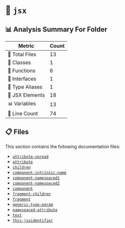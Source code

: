 # 📁 `jsx`

## 📊 Analysis Summary For Folder

| Metric | Count |
|--------|-------|
| 📁 Total Files | 13 |
| 🧱 Classes | 1 |
| 🔧 Functions | 6 |
| 📐 Interfaces | 1 |
| 📑 Type Aliases | 1 |
| 💠 JSX Elements | 18 |
| 📊 Variables | 13 |
| 🔢 Line Count | 74 |


## 📋 Files

This section contains the following documentation files:

- [`attribute-spread`](./attribute-spread.md)
- [`attribute`](./attribute.md)
- [`children`](./children.md)
- [`component-intrinsic-name`](./component-intrinsic-name.md)
- [`component-namespaced1`](./component-namespaced1.md)
- [`component-namespaced2`](./component-namespaced2.md)
- [`component`](./component.md)
- [`fragment-children`](./fragment-children.md)
- [`fragment`](./fragment.md)
- [`generic-type-param`](./generic-type-param.md)
- [`namespaced-attribute`](./namespaced-attribute.md)
- [`text`](./text.md)
- [`this-jsxidentifier`](./this-jsxidentifier.md)